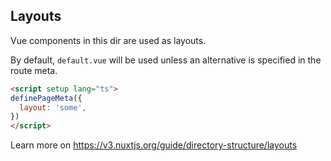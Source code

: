 ## Layouts

Vue components in this dir are used as layouts.

By default, `default.vue` will be used unless an alternative is specified in the route meta.

```html
<script setup lang="ts">
definePageMeta({
  layout: 'some',
})
</script>
```

Learn more on https://v3.nuxtjs.org/guide/directory-structure/layouts
